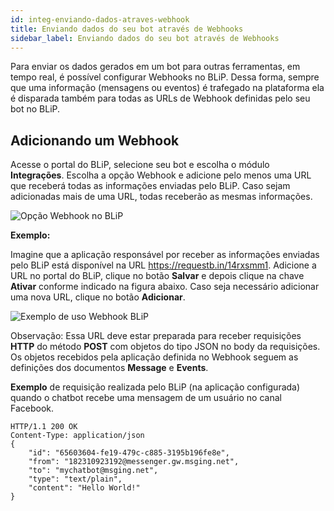 ```yaml
---
id: integ-enviando-dados-atraves-webhook
title: Enviando dados do seu bot através de Webhooks
sidebar_label: Enviando dados do seu bot através de Webhooks
---
```


Para enviar os dados gerados em um bot para outras ferramentas, em tempo real, é possível configurar Webhooks no BLiP. Dessa forma, sempre que uma informação (mensagens ou eventos) é trafegado na plataforma ela é disparada também para todas as URLs de Webhook definidas pelo seu bot no BLiP.

## Adicionando um Webhook

Acesse o portal do BLiP, selecione seu bot e escolha o módulo **Integrações**. Escolha a opção Webhook e adicione pelo menos uma URL que receberá todas as informações enviadas pelo BLiP. Caso sejam adicionadas mais de uma URL, todas receberão as mesmas informações.

![Opção Webhook no BLiP](/img/practice/integrations/integ-enviando-dados-atraves-webhook-1.png)<br>

**Exemplo:**

Imagine que a aplicação responsável por receber as informações enviadas pelo BLiP está disponível na URL <https://requestb.in/14rxsmm1>. Adicione a URL no portal do BLiP, clique no botão **Salvar** e depois clique na chave **Ativar** conforme indicado na figura abaixo. Caso seja necessário adicionar uma nova URL, clique no botão **Adicionar**.

![Exemplo de uso Webhook BLiP](/img/practice/integrations/integ-enviando-dados-atraves-webhook-2.png)<br>

Observação: Essa URL deve estar preparada para receber requisições **HTTP** do método **POST** com objetos do tipo JSON no body da requisições. Os objetos recebidos pela aplicação definida no Webhook seguem as definições dos documentos **Message** e **Events**.

**Exemplo** de requisição realizada pelo BLiP (na aplicação configurada) quando o chatbot recebe uma mensagem de um usuário no canal Facebook.

```http
HTTP/1.1 200 OK
Content-Type: application/json
{
    "id": "65603604-fe19-479c-c885-3195b196fe8e",
    "from": "182310923192@messenger.gw.msging.net",
    "to": "mychatbot@msging.net",
    "type": "text/plain",
    "content": "Hello World!"
}
```
